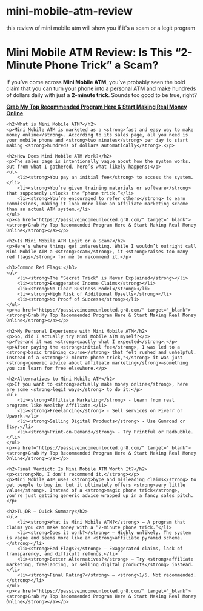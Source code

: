 # mini-mobile-atm-review
this review of mini mobile atm will show you if it's a scam or a legit program
<!DOCTYPE html>
<html lang="en">
<head>
    <meta charset="UTF-8">
    <meta name="viewport" content="width=device-width, initial-scale=1.0">
    <meta name="description" content="An honest and in-depth review of Mini Mobile ATM. Is it a scam or a legitimate way to make money online? Find out here.">
    <title>Mini Mobile ATM Review - Is It Legit or a Scam?</title>
</head>
<body>
    <h1>Mini Mobile ATM Review: Is This “2-Minute Phone Trick” a Scam?</h1>
    <p>If you’ve come across <strong>Mini Mobile ATM</strong>, you’ve probably seen the bold claim that you can turn your phone into a personal ATM and make hundreds of dollars daily with just a <strong>2-minute trick</strong>. Sounds too good to be true, right?</p>
    <p><a href="https://passiveincomeunlocked.gr8.com/" target="_blank"><strong>Grab My Top Recommended Program Here & Start Making Real Money Online</strong></a></p>
    
    <h2>What is Mini Mobile ATM?</h2>
    <p>Mini Mobile ATM is marketed as a <strong>fast and easy way to make money online</strong>. According to its sales page, all you need is your mobile phone and <strong>two minutes</strong> per day to start making <strong>hundreds of dollars automatically</strong>.</p>
    
    <h2>How Does Mini Mobile ATM Work?</h2>
    <p>The sales page is intentionally vague about how the system works. But from what I gathered, here’s what likely happens:</p>
    <ul>
        <li><strong>You pay an initial fee</strong> to access the system.</li>
        <li><strong>You’re given training materials or software</strong> that supposedly unlocks the “phone trick.”</li>
        <li><strong>You’re encouraged to refer others</strong> to earn commissions, making it look more like an affiliate marketing scheme than an actual ATM system.</li>
    </ul>
    <p><a href="https://passiveincomeunlocked.gr8.com/" target="_blank"><strong>Grab My Top Recommended Program Here & Start Making Real Money Online</strong></a></p>
    
    <h2>Is Mini Mobile ATM Legit or a Scam?</h2>
    <p>Here’s where things get interesting. While I wouldn’t outright call Mini Mobile ATM a <strong>scam</strong>, it <strong>raises too many red flags</strong> for me to recommend it.</p>
    
    <h3>Common Red Flags:</h3>
    <ul>
        <li><strong>The "Secret Trick" is Never Explained</strong></li>
        <li><strong>Exaggerated Income Claims</strong></li>
        <li><strong>No Clear Business Model</strong></li>
        <li><strong>High Risk of Additional Upsells</strong></li>
        <li><strong>No Proof of Success</strong></li>
    </ul>
    <p><a href="https://passiveincomeunlocked.gr8.com/" target="_blank"><strong>Grab My Top Recommended Program Here & Start Making Real Money Online</strong></a></p>
    
    <h2>My Personal Experience with Mini Mobile ATM</h2>
    <p>So, did I actually try Mini Mobile ATM myself?</p>
    <p>Yes—and it was <strong>exactly what I expected</strong>.</p>
    <p>After paying the <strong>initial fee</strong>, I was led to a <strong>basic training course</strong> that felt rushed and unhelpful. Instead of a <strong>"2-minute phone trick,"</strong> it was just <strong>generic advice about affiliate marketing</strong>—something you can learn for free elsewhere.</p>
    
    <h2>Alternatives to Mini Mobile ATM</h2>
    <p>If you want to <strong>actually make money online</strong>, here are some <strong>legit ways</strong> to do it:</p>
    <ul>
        <li><strong>Affiliate Marketing</strong> - Learn from real programs like Wealthy Affiliate.</li>
        <li><strong>Freelancing</strong> - Sell services on Fiverr or Upwork.</li>
        <li><strong>Selling Digital Products</strong> - Use Gumroad or Etsy.</li>
        <li><strong>Print-on-Demand</strong> - Try Printful or Redbubble.</li>
    </ul>
    <p><a href="https://passiveincomeunlocked.gr8.com/" target="_blank"><strong>Grab My Top Recommended Program Here & Start Making Real Money Online</strong></a></p>
    
    <h2>Final Verdict: Is Mini Mobile ATM Worth It?</h2>
    <p><strong>No, I don’t recommend it.</strong></p>
    <p>Mini Mobile ATM uses <strong>hype and misleading claims</strong> to get people to buy in, but it ultimately offers <strong>very little value</strong>. Instead of a <strong>magic phone trick</strong>, you’re just getting generic advice wrapped up in a fancy sales pitch.</p>
    
    <h2>TL;DR – Quick Summary</h2>
    <ul>
        <li><strong>What is Mini Mobile ATM?</strong> – A program that claims you can make money with a “2-minute phone trick.”</li>
        <li><strong>Does it work?</strong> – Highly unlikely. The system is vague and seems more like an <strong>affiliate pyramid scheme.</strong></li>
        <li><strong>Red Flags?</strong> – Exaggerated claims, lack of transparency, and difficult refunds.</li>
        <li><strong>Better Alternatives?</strong> – Try <strong>affiliate marketing, freelancing, or selling digital products</strong> instead.</li>
        <li><strong>Final Rating?</strong> – <strong>1/5. Not recommended.</strong></li>
    </ul>
    <p><a href="https://passiveincomeunlocked.gr8.com/" target="_blank"><strong>Grab My Top Recommended Program Here & Start Making Real Money Online</strong></a></p>
</body>
</html>
